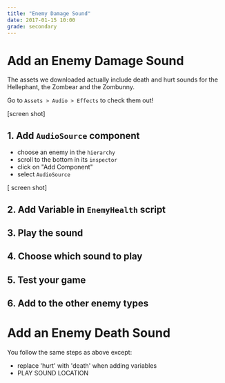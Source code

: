 ```yaml
---
title: "Enemy Damage Sound"
date: 2017-01-15 10:00
grade: secondary
---
```


# Add an Enemy Damage Sound

The assets we downloaded actually include death and hurt sounds for the Hellephant, the Zombear and the Zombunny.

Go to `Assets > Audio > Effects` to check them out!

[screen shot]

## 1. Add `AudioSource` component

- choose an enemy in the `hierarchy`
- scroll to the bottom in its `inspector`
- click on "Add Component"
- select `AudioSource`

[ screen shot]

## 2. Add Variable in `EnemyHealth` script

## 3. Play the sound


## 4. Choose which sound to play


## 5. Test your game

## 6. Add to the other enemy types


# Add an Enemy Death Sound

You follow the same steps as above except:

- replace 'hurt' with 'death' when adding variables
- PLAY SOUND LOCATION
